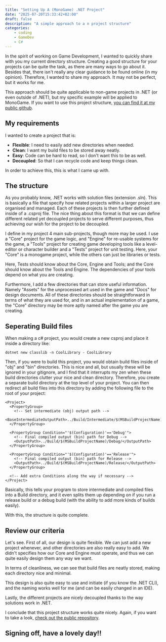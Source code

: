 ```yaml
---
title: "Setting Up A (MonoGame) .NET Project"
date: "2025-07-20T15:33:42+02:00"
draft: false
description: "A simple approach to a n project structure"
categories: 
    - coding
    - GameDev
    - C#
---
```


In the spirit of working on Game Development, I wanted to quickly share with you my current directory structure. Creating a good structure for your projects can be quite the task, as there are many ways to go about it. Besides that, there isn't really any clear guidance to be found online (in my opinion). Therefore, I wanted to share my approach. It may not be perfect, but it works for me. 

This approach should be quite applicable to non-game projects in .NET (or even outside of .NET), but my specific example will be applied to MonoGame. If you want to use this project structure, [you can find it at my public github](https://github.com/PaulStapel/MonogameSetup). 

## My requirements

I wanted to create a project that is: 
- **Flexible**: I need to easily add new directories when needed. 
- **Clean**: I want my build files to be stored away neatly.
- **Easy**: Code can be hard to read, so I don't want this to be as well. 
- **Decoupled**: So that I can recycle code and keep things clean. 

In order to achieve this, this is what I came up with. 

## The structure

As you probably know, .NET works with solution files (extension .sln). This is basically a file that specify how related projects within a larger project are organised and managed. Each of these projects is then further defined inside of a .csproj file. The nice thing about this format is that we can define different related yet decoupled projects to serve different purposes, thus achieving our wish for the project to be decoupled. 

I define in my project 4 main sub-projects, though more may be used. I use a "Core" project for the game logic, and "Engine" for re-usable systems for the game, a "Tools" project for creating game developing tools like a level-editor or character builder and a "Tests" project for unit testing. Here, your "Core" is a monogame project, while the others can just be libraries or tests. 

Here, Tests should know about the Core, Engine and Tools; and the Core should know about the Tools and Engine. The dependencies of your tools depend on what you are creating. 

Furthermore, I add a few directories that can store useful information. Namely "Assets" for the unprocessed art used in the game and "Docs" for design documents. All of these directories should be straightforward in terms of what they are used for, and in an actual implementation of a game, the "Core" directory may be more aptly named after the game you are creating. 

## Seperating Build files

When making a c# project, you would create a new csproj and place it inside a directory like: 

```CLI
dotnet new classlib -n CoolLibrary - CoolLibrary
``` 

Then, if you were to build this project, you would obtain build files inside of "obj" and "bin" directories. This is nice and all, but usually these will be ignored in your gitignore, and I find that it interrupts my zen when these build directories clutter your nice and clean directory. Therefore, you create a separate build directory at the top level of your project. You can then redirect all build files into this directory by adding the following file to the root of your project: 

```Directory.Build.props
<Project>
  <PropertyGroup>
    <!-- Set intermediate (obj) output path -->
    <BaseIntermediateOutputPath>../Build/Intermediate/$(MSBuildProjectName)/</BaseIntermediateOutputPath>
  </PropertyGroup>

  <PropertyGroup Condition="'$(Configuration)'=='Debug'">
    <!-- Final compiled output (bin) path for Debug -->
    <OutputPath>../Build/$(MSBuildProjectName)/Debug/</OutputPath>
  </PropertyGroup>

  <PropertyGroup Condition="'$(Configuration)'=='Release'">
    <!-- Final compiled output (bin) path for Release -->
    <OutputPath>../Build/$(MSBuildProjectName)/Release/</OutputPath>
  </PropertyGroup>

  <!-- Add extra Conditions along the way if necessary -->
</Project>
```

Basically, this tells your program to store intermediate and compiled files into a Build directory, and it even splits them up depending on if you run a release build or a debug build (with the ability to add more kinds of builds easily). 

With this, the structure is quite complete. 

## Review our criteria

Let's see. First of all, our design is quite flexible. We can just add a new project whenever, and other directories are also really easy to add. We didn't specifies how our Core and Engine must operate, and thus we can quite easily design them any way we want. 

In terms of cleanliness, we can see that build files are neatly stored, making each directory nice and minimal. 

This design is also quite easy to use and initiate (if you know the .NET CLI), and the naming works well for me (and can be easily changed in an IDE). 

Lastly, the different projects are nicely decoupled thanks to the way solutions work in .NET. 

I conclude that this project structure works quite nicely. Again, if you want to take a look, [check out the public repository](https://github.com/PaulStapel/MonogameSetup).

## Signing off, have a lovely day!!